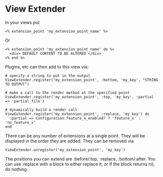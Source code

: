 View Extender
=============

In your views put

    <% extension_point 'my_extension_point_name' %>

Or

    <% extension_point 'my_extension_point_name' do %>
      <div> DEFAULT CONTENT TO BE ALTERED </div>
    <% end %>

Plugins, etc can then add to this view via:

    # specify a string to put in the output
    ViewExtender.register('my_extension_point', :bottom, 'my_key', "STRING TO OUTPUT")

    # make a call to the render method at the specified point
    ViewExtender.register('my_extension_point', :top, 'my_key', :partial => 'partial_file')

    # dynamically build a render call
    ViewExtender.register('my_extension_point', :replace, 'my_key') do
      :partial => Configuration.feature_x_enabled? ? 'feature_x' : 'no_feature_x'
    end

There can be any number of extensions at a single point.  They will be
displayed in the order they are added. They can be removed via

    ViewExtender.unregister('my_extension_point', 'my_key')

The positions you can extend are :before/:top, :replace, :bottom/:after.  You
can use :replace with a block to either replace it, or if the block returns nil,
do nothing.
